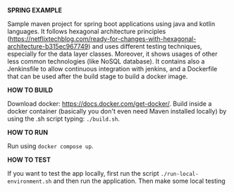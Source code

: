 **SPRING EXAMPLE**

Sample maven project for spring boot applications using java and kotlin languages.
It follows hexagonal architecture principles (https://netflixtechblog.com/ready-for-changes-with-hexagonal-architecture-b315ec967749)
and uses different testing techniques, especially for the data layer classes.
Moreover, it shows usages of other less common technologies (like NoSQL database).
It contains also a Jenkinsfile to allow continuous integration with jenkins, and 
a Dockerfile that can be used after the build stage to build a docker image.

**HOW TO BUILD**

Download docker: https://docs.docker.com/get-docker/.
Build inside a docker container (basically you don't even need Maven installed locally) 
by using the .sh script typing: `./build.sh`.

**HOW TO RUN**

Run using `docker compose up`.

**HOW TO TEST**

If you want to test the app locally, first run the script `./run-local-environment.sh` and then
run the application. Then make some local testing

